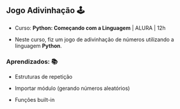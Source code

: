 ## Jogo Adivinhação 🕹

* Curso: **Python: Começando com a Linguagem** | ALURA | 12h

* Neste curso, fiz um jogo de adivinhação de números utilizando a linguagem **Python**. 

### Aprendizados: 📚

* Estruturas de repetição

* Importar módulo (gerando números aleatórios)

* Funções built-in
